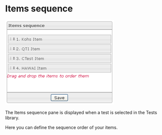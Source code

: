<!--
created_at: '2012-03-22 18:15:01'
updated_at: '2013-03-13 13:37:31'
authors:
    - 'Jérôme Bogaerts'
contributors:
    - 'Sophie Doublet'
tags:
    - 'Manage Tests'
-->

Items sequence
==============

![](../resources/tests-itemssequence.png)

The Items sequence pane is displayed when a test is selected in the Tests library.

Here you can define the sequence order of your items.


